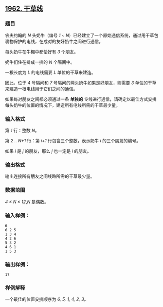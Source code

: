 ## [1962. 干草线](https://www.acwing.com/problem/content/1964/)

### 题目

农夫约翰的 *N* 头奶牛（编号 *1 ~ N*）已经建立了一个原始通信系统，通过用干草包裹物保护的电线，在成对的友好奶牛之间进行通信。

每头奶牛在牛棚中都恰好有 *3* 个朋友。

奶牛们住在排成一排的 *N* 个隔间中。

一根长度为 *L* 的电线需要 *L* 单位的干草来建造。

因此，位于 *4* 号隔间和 *7* 号隔间的两头奶牛如果是好朋友，则需要 *3* 单位的干草来建造一根电线用于它们之间的通信。

如果每对朋友之间都必须通过一条 **单独的** 专线进行通信，请确定以最佳方式安排每头奶牛的位置的情况下，建造所有电线所需的干草最少量。

### 输入格式

第 *1* 行：整数 *N*。

第 *2 .. N+1* 行：第 *i+1* 行包含三个整数，表示奶牛 *i* 的三个朋友的编号。

如果 *i* 是 *j* 的朋友，那么 *j* 也一定是 *i* 的朋友。

### 输出格式

输出连接所有朋友之间线路所需的干草最少量。

### 数据范围

*4 ≤ N ≤ 12*,*N* 是偶数。

### 输入样例：

```
6
6 2 5
1 3 4
4 2 6
5 3 2
4 6 1
1 5 3
```

### 输出样例：

```
17
```

### 样例解释

一个最佳的位置安排顺序为 *6, 5, 1, 4, 2, 3*。
